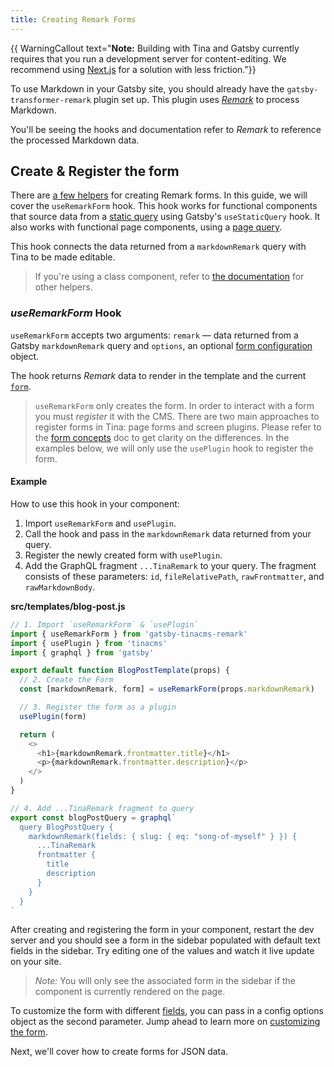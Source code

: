 ```yaml
---
title: Creating Remark Forms
---
```

{{ WarningCallout text="**Note:** Building with Tina and Gatsby currently requires that you run a development server for content-editing. We recommend using [Next.js](/docs/integrations/nextjs/) for a solution with less friction."}}

To use Markdown in your Gatsby site, you should already have the `gatsby-transformer-remark` plugin set up. This plugin uses [_Remark_](https://remark.js.org/) to process Markdown.

You'll be seeing the hooks and documentation refer to _Remark_ to reference the processed Markdown data.

## Create & Register the form

There are [a few helpers](https://github.com/tinacms/tinacms/tree/master/packages/gatsby-tinacms-remark) for creating Remark forms. In this guide, we will cover the `useRemarkForm` hook. This hook works for functional components that source data from a [static query](https://www.gatsbyjs.org/docs/static-query/#how-staticquery-differs-from-page-query) using Gatsby's `useStaticQuery` hook. It also works with functional page components, using a [page query](https://www.gatsbyjs.org/docs/page-query/).

This hook connects the data returned from a `markdownRemark` query with Tina to be made editable.

> If you're using a class component, refer to [the documentation](https://github.com/tinacms/tinacms/tree/master/packages/gatsby-tinacms-remark) for other helpers.

### _useRemarkForm_ Hook

`useRemarkForm` accepts two arguments: `remark` — data returned from a Gatsby `markdownRemark` query and `options`, an optional [form configuration](/docs/plugins/forms#form-configuration) object.

The hook returns _Remark_ data to render in the template and the current [`form`](/docs/plugins/forms).

> `useRemarkForm` only creates the form. In order to interact with a form you must _register_ it with the CMS. There are two main approaches to register forms in Tina: page forms and screen plugins. Please refer to the [form concepts](/docs/plugins/forms#registering-forms) doc to get clarity on the differences. In the examples below, we will only use the `usePlugin` hook to register the form.

#### Example

How to use this hook in your component:

1. Import `useRemarkForm` and `usePlugin`.
2. Call the hook and pass in the `markdownRemark` data returned from your query.
3. Register the newly created form with `usePlugin`.
4. Add the GraphQL fragment `...TinaRemark` to your query. The fragment consists of these parameters: `id`, `fileRelativePath`, `rawFrontmatter`, and `rawMarkdownBody`.

**src/templates/blog-post.js**

```javascript
// 1. Import `useRemarkForm` & `usePlugin`
import { useRemarkForm } from 'gatsby-tinacms-remark'
import { usePlugin } from 'tinacms'
import { graphql } from 'gatsby'

export default function BlogPostTemplate(props) {
  // 2. Create the Form
  const [markdownRemark, form] = useRemarkForm(props.markdownRemark)

  // 3. Register the form as a plugin
  usePlugin(form)

  return (
    <>
      <h1>{markdownRemark.frontmatter.title}</h1>
      <p>{markdownRemark.frontmatter.description}</p>
    </>
  )
}

// 4. Add ...TinaRemark fragment to query
export const blogPostQuery = graphql`
  query BlogPostQuery {
    markdownRemark(fields: { slug: { eq: "song-of-myself" } }) {
      ...TinaRemark
      frontmatter {
        title
        description
      }
    }
  }
`
```

After creating and registering the form in your component, restart the dev server and you should see a form in the sidebar populated with default text fields in the sidebar. Try editing one of the values and watch it live update on your site.

> _Note:_ You will only see the associated form in the sidebar if the component is currently rendered on the page.

To customize the form with different [fields](/docs/plugins/fields), you can pass in a config options object as the second parameter. Jump ahead to learn more on [customizing the form](http://tinacms.org/guides/gatsby/git/customize-form).

Next, we'll cover how to create forms for JSON data.
